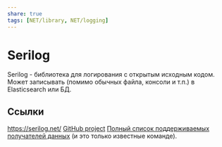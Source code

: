 ```yaml
---
share: true
tags: [NET/library, NET/logging]
---
```

# Serilog
Serilog - библиотека для логирования с открытым исходным кодом.
Может записывать (помимо обычных файла, консоли и т.п.) в Elasticsearch или БД. 
## Ссылки
https://serilog.net/
[GitHub project](https://github.com/serilog/serilog)
[Полный список поддерживаемых получателей данных](https://github.com/serilog/serilog/wiki/Provided-Sinks) (и это только известные команде).
